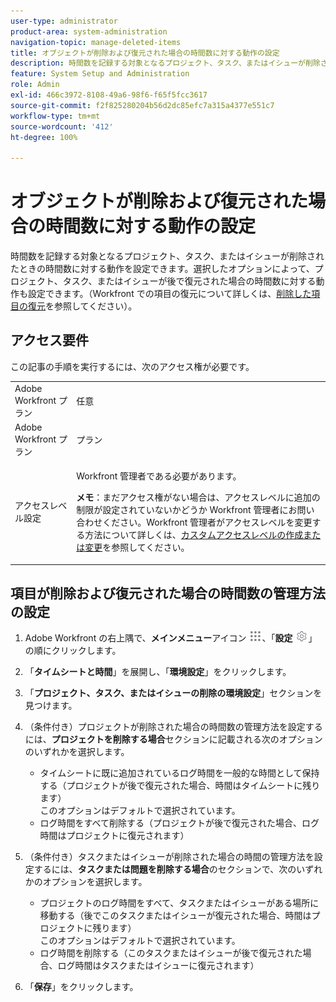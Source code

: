 ```yaml
---
user-type: administrator
product-area: system-administration
navigation-topic: manage-deleted-items
title: オブジェクトが削除および復元された場合の時間数に対する動作の設定
description: 時間数を記録する対象となるプロジェクト、タスク、またはイシューが削除されたときの時間数に対する動作を設定できます。選択したオプションによって、プロジェクト、タスク、またはイシューが後で復元された場合の時間数に対する動作も設定できます。（Workfront での項目の復元について詳しくは、「削除した項目の復元」を参照してください）。
feature: System Setup and Administration
role: Admin
exl-id: 466c3972-8108-49a6-98f6-f65f5fcc3617
source-git-commit: f2f825280204b56d2dc85efc7a315a4377e551c7
workflow-type: tm+mt
source-wordcount: '412'
ht-degree: 100%

---
```


# オブジェクトが削除および復元された場合の時間数に対する動作の設定

時間数を記録する対象となるプロジェクト、タスク、またはイシューが削除されたときの時間数に対する動作を設定できます。選択したオプションによって、プロジェクト、タスク、またはイシューが後で復元された場合の時間数に対する動作も設定できます。（Workfront での項目の復元について詳しくは、[削除した項目の復元](../../../administration-and-setup/manage-workfront/manage-deleted-items/restore-deleted-items.md)を参照してください）。

## アクセス要件

この記事の手順を実行するには、次のアクセス権が必要です。

<table style="table-layout:auto"> 
 <col> 
 <col> 
 <tbody> 
  <tr> 
   <td role="rowheader">Adobe Workfront プラン</td> 
   <td>任意</td> 
  </tr> 
  <tr> 
   <td role="rowheader">Adobe Workfront プラン</td> 
   <td>プラン</td> 
  </tr> 
  <tr> 
   <td role="rowheader">アクセスレベル設定</td> 
   <td> <p>Workfront 管理者である必要があります。</p> <p><b>メモ</b>：まだアクセス権がない場合は、アクセスレベルに追加の制限が設定されていないかどうか Workfront 管理者にお問い合わせください。Workfront 管理者がアクセスレベルを変更する方法について詳しくは、<a href="../../../administration-and-setup/add-users/configure-and-grant-access/create-modify-access-levels.md" class="MCXref xref">カスタムアクセスレベルの作成または変更</a>を参照してください。</p> </td> 
  </tr> 
 </tbody> 
</table>

## 項目が削除および復元された場合の時間数の管理方法の設定

1. Adobe Workfront の右上隅で、**メインメニュー**&#x200B;アイコン ![](assets/main-menu-icon.png)、「**設定** ![](assets/gear-icon-settings.png)」の順にクリックします。

1. 「**タイムシートと時間**」を展開し、「**環境設定**」をクリックします。

1. 「**プロジェクト、タスク、またはイシューの削除の環境設定**」セクションを見つけます。
1. （条件付き）プロジェクトが削除された場合の時間数の管理方法を設定するには、**プロジェクトを削除する場合**&#x200B;セクションに記載される次のオプションのいずれかを選択します。

   * タイムシートに既に追加されているログ時間を一般的な時間として保持する（プロジェクトが後で復元された場合、時間はタイムシートに残ります）\
     このオプションはデフォルトで選択されています。
   * ログ時間をすべて削除する（プロジェクトが後で復元された場合、ログ時間はプロジェクトに復元されます）

1. （条件付き）タスクまたはイシューが削除された場合の時間の管理方法を設定するには、**タスクまたは問題を削除する場合**&#x200B;のセクションで、次のいずれかのオプションを選択します。

   * プロジェクトのログ時間をすべて、タスクまたはイシューがある場所に移動する（後でこのタスクまたはイシューが復元された場合、時間はプロジェクトに残ります）\
     このオプションはデフォルトで選択されています。
   * ログ時間を削除する（このタスクまたはイシューが後で復元された場合、ログ時間はタスクまたはイシューに復元されます）

1. 「**保存**」をクリックします。
